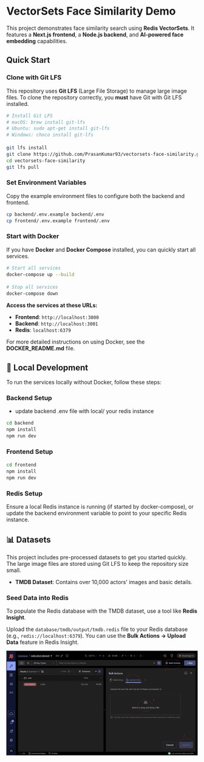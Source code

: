 # VectorSets Face Similarity Demo

This project demonstrates face similarity search using **Redis VectorSets**. It features a **Next.js frontend**, a **Node.js backend**, and **AI-powered face embedding** capabilities.

## Quick Start

### Clone with Git LFS

This repository uses **Git LFS** (Large File Storage) to manage large image files. To clone the repository correctly, you **must** have Git with Git LFS installed.

```bash
# Install Git LFS
# macOS: brew install git-lfs
# Ubuntu: sudo apt-get install git-lfs
# Windows: choco install git-lfs

git lfs install
git clone https://github.com/PrasanKumar93/vectorsets-face-similarity.git
cd vectorsets-face-similarity
git lfs pull
```

### Set Environment Variables

Copy the example environment files to configure both the backend and frontend.

```bash
cp backend/.env.example backend/.env
cp frontend/.env.example frontend/.env
```

### Start with Docker

If you have **Docker** and **Docker Compose** installed, you can quickly start all services.

```bash
# Start all services
docker-compose up --build

# Stop all services
docker-compose down
```

**Access the services at these URLs:**

- **Frontend**: `http://localhost:3000`
- **Backend**: `http://localhost:3001`
- **Redis**: `localhost:6379`

For more detailed instructions on using Docker, see the **DOCKER_README.md** file.

## 🔧 Local Development

To run the services locally without Docker, follow these steps:

### Backend Setup

- update backend .env file with local/ your redis instance

```bash
cd backend
npm install
npm run dev
```

### Frontend Setup

```bash
cd frontend
npm install
npm run dev
```

### Redis Setup

Ensure a local Redis instance is running (if started by docker-compose), or update the backend environment variable to point to your specific Redis instance.

## 📊 Datasets

This project includes pre-processed datasets to get you started quickly. The large image files are stored using Git LFS to keep the repository size small.

- **TMDB Dataset**: Contains over 10,000 actors' images and basic details.

### Seed Data into Redis

To populate the Redis database with the TMDB dataset, use a tool like **Redis Insight**.

Upload the `database/tmdb/output/tmdb.redis` file to your Redis database (e.g., `redis://localhost:6379`).
You can use the **Bulk Actions -> Upload Data** feature in Redis Insight.

![Redis Insight Upload](./docs/images/redis-insight-upload.png)
